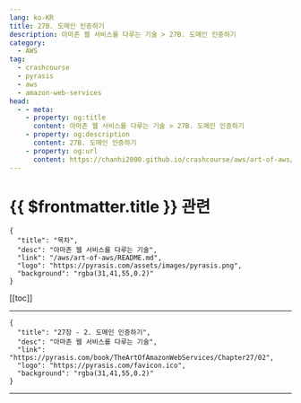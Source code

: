 ```yaml
---
lang: ko-KR
title: 27B. 도메인 인증하기
description: 아마존 웹 서비스를 다루는 기술 > 27B. 도메인 인증하기
category:
  - AWS
tag: 
  - crashcourse
  - pyrasis
  - aws 
  - amazon-web-services
head:
  - - meta:
    - property: og:title
      content: 아마존 웹 서비스를 다루는 기술 > 27B. 도메인 인증하기
    - property: og:description
      content: 27B. 도메인 인증하기
    - property: og:url
      content: https://chanhi2000.github.io/crashcourse/aws/art-of-aws/27B.html
---
```


# {{ $frontmatter.title }} 관련

```component VPCard
{
  "title": "목차",
  "desc": "아마존 웹 서비스를 다루는 기술",
  "link": "/aws/art-of-aws/README.md",
  "logo": "https://pyrasis.com/assets/images/pyrasis.png",
  "background": "rgba(31,41,55,0.2)"
}
```

[[toc]]

---

```component VPCard
{
  "title": "27장 - 2. 도메인 인증하기",
  "desc": "아마존 웹 서비스를 다루는 기술",
  "link": "https://pyrasis.com/book/TheArtOfAmazonWebServices/Chapter27/02",
  "logo": "https://pyrasis.com/favicon.ico",
  "background": "rgba(31,41,55,0.2)"
}
```

<!-- TODO: 작성 -->

---
